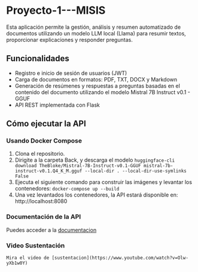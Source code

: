 # Proyecto-1---MISIS

Esta aplicación permite la gestión, análisis y resumen automatizado de documentos utilizando un modelo LLM local (Llama) para resumir textos, proporcionar explicaciones y responder preguntas.

## Funcionalidades

- Registro e inicio de sesión de usuarios (JWT)
- Carga de documentos en formatos: PDF, TXT, DOCX y Markdown
- Generación de resúmenes y respuestas a preguntas basadas en el contenido del documento utilizando el modelo Mistral 7B Instruct v0.1 - GGUF
- API REST implementada con Flask

## Cómo ejecutar la API

### Usando Docker Compose

1. Clona el repositorio.
2. Dirigite a la carpeta Back, y descarga el modelo `huggingface-cli download TheBloke/Mistral-7B-Instruct-v0.1-GGUF mistral-7b-instruct-v0.1.Q4_K_M.gguf --local-dir . --local-dir-use-symlinks False`
3. Ejecuta el siguiente comando para construir las imágenes y levantar los contenedores:
`docker-compose up --build`
4. Una vez levantados los contenedores, la API estará disponible en: http://localhost:8080

### Documentación de la API
Puedes acceder a la [documentacion](Back/Documentacion_API.md)

### Video Sustentación

    Mira el video de [sustentacion](https://www.youtube.com/watch?v=Olw-yXb1w0Y)